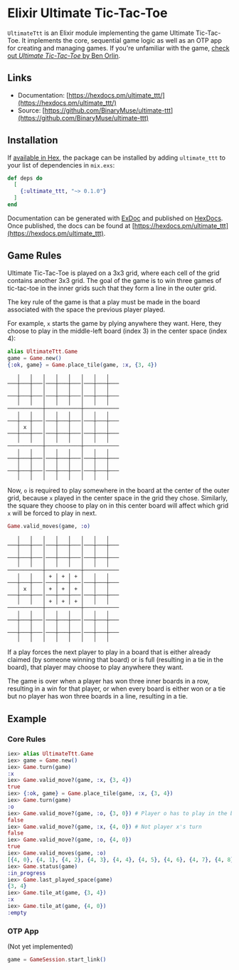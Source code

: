 # Elixir Ultimate Tic-Tac-Toe

`UltimateTtt` is an Elixir module implementing the game Ultimate Tic-Tac-Toe. It implements the core, sequential game logic as well as an OTP app for creating and managing games. If you're unfamiliar with the game, [check out _Ultimate Tic-Tac-Toe_ by Ben Orlin](https://mathwithbaddrawings.com/ultimate-tic-tac-toe-original-post/).

## Links

- Documentation: [https://hexdocs.pm/ultimate_ttt/](https://hexdocs.pm/ultimate_ttt/)
- Source: [https://github.com/BinaryMuse/ultimate-ttt](https://github.com/BinaryMuse/ultimate-ttt)

## Installation

If [available in Hex](https://hex.pm/docs/publish), the package can be installed by adding `ultimate_ttt` to your list of dependencies in `mix.exs`:

```elixir
def deps do
  [
    {:ultimate_ttt, "~> 0.1.0"}
  ]
end
```

Documentation can be generated with [ExDoc](https://github.com/elixir-lang/ex_doc) and published on [HexDocs](https://hexdocs.pm). Once published, the docs can be found at [https://hexdocs.pm/ultimate_ttt](https://hexdocs.pm/ultimate_ttt).

## Game Rules

Ultimate Tic-Tac-Toe is played on a 3x3 grid, where each cell of the grid contains another 3x3 grid. The goal of the game is to win three games of tic-tac-toe in the inner grids such that they form a line in the outer grid.

The key rule of the game is that a play must be made in the board associated with the space the previous player played.

For example, `x` starts the game by plying anywhere they want. Here, they choose to play in the middle-left board (index 3) in the center space (index 4):

```elixir
alias UltimateTtt.Game
game = Game.new()
{:ok, game} = Game.place_tile(game, :x, {3, 4})
```

```text
   │   │   │   │   │   │   │   │
───┼───┼───│───┼───┼───│───┼───┼───
   │   │   │   │   │   │   │   │
───┼───┼───│───┼───┼───│───┼───┼───
   │   │   │   │   │   │   │   │
───────────┼───────────┼───────────
   │   │   │   │   │   │   │   │
───┼───┼───│───┼───┼───│───┼───┼───
   │ x │   │   │   │   │   │   │
───┼───┼───│───┼───┼───│───┼───┼───
   │   │   │   │   │   │   │   │
───────────┼───────────┼───────────
   │   │   │   │   │   │   │   │
───┼───┼───│───┼───┼───│───┼───┼───
   │   │   │   │   │   │   │   │
───┼───┼───│───┼───┼───│───┼───┼───
   │   │   │   │   │   │   │   │
```

Now, `o` is required to play somewhere in the board at the center of the outer grid, because `x` played in the center space in the grid they chose. Similarly, the square they choose to play on in this center board will affect which grid `x` will be forced to play in next.

```elixir
Game.valid_moves(game, :o)
```

```text
   │   │   │   │   │   │   │   │
───┼───┼───│───┼───┼───│───┼───┼───
   │   │   │   │   │   │   │   │
───┼───┼───│───┼───┼───│───┼───┼───
   │   │   │   │   │   │   │   │
───────────┼───────────┼───────────
   │   │   │ + │ + │ + │   │   │
───┼───┼───│───┼───┼───│───┼───┼───
   │ x │   │ + │ + │ + │   │   │
───┼───┼───│───┼───┼───│───┼───┼───
   │   │   │ + │ + │ + │   │   │
───────────┼───────────┼───────────
   │   │   │   │   │   │   │   │
───┼───┼───│───┼───┼───│───┼───┼───
   │   │   │   │   │   │   │   │
───┼───┼───│───┼───┼───│───┼───┼───
   │   │   │   │   │   │   │   │
```

If a play forces the next player to play in a board that is either already claimed (by someone winning that board) or is full (resulting in a tie in the board), that player may choose to play anywhere they want.

The game is over when a player has won three inner boards in a row, resulting in a win for that player, or when every board is either won or a tie but no player has won three boards in a line, resulting in a tie.

## Example

### Core Rules

```elixir
iex> alias UltimateTtt.Game
iex> game = Game.new()
iex> Game.turn(game)
:x
iex> Game.valid_move?(game, :x, {3, 4})
true
iex> {:ok, game} = Game.place_tile(game, :x, {3, 4})
iex> Game.turn(game)
:o
iex> Game.valid_move?(game, :o, {3, 0}) # Player o has to play in the board at index 4
false
iex> Game.valid_move?(game, :x, {4, 0}) # Not player x's turn
false
iex> Game.valid_move?(game, :o, {4, 0})
true
iex> Game.valid_moves(game, :o)
[{4, 0}, {4, 1}, {4, 2}, {4, 3}, {4, 4}, {4, 5}, {4, 6}, {4, 7}, {4, 8}]
iex> Game.status(game)
:in_progress
iex> Game.last_played_space(game)
{3, 4}
iex> Game.tile_at(game, {3, 4})
:x
iex> Game.tile_at(game, {4, 0})
:empty
```

### OTP App

(Not yet implemented)

```elixir
game = GameSession.start_link()
```
